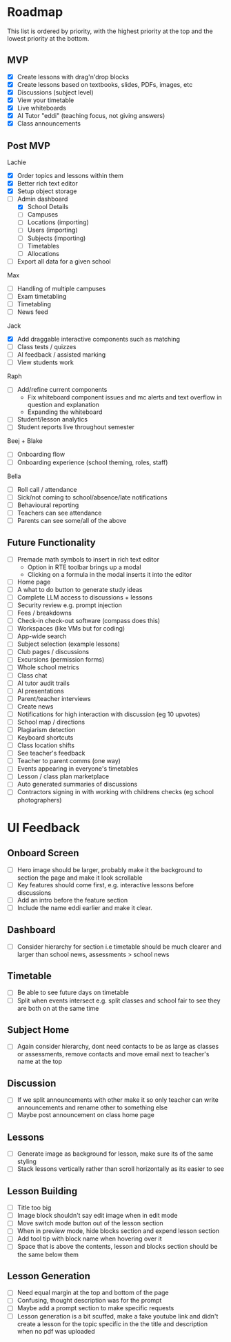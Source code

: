 # Roadmap

This list is ordered by priority, with the highest priority at the top and the lowest priority at the bottom.

## MVP

- [x] Create lessons with drag'n'drop blocks
- [x] Create lessons based on textbooks, slides, PDFs, images, etc
- [x] Discussions (subject level)
- [x] View your timetable
- [x] Live whiteboards
- [x] AI Tutor "eddi" (teaching focus, not giving answers)
- [x] Class announcements

## Post MVP

Lachie

- [x] Order topics and lessons within them
- [x] Better rich text editor
- [x] Setup object storage
- [ ] Admin dashboard
  - [x] School Details
  - [ ] Campuses
  - [ ] Locations (importing)
  - [ ] Users (importing)
  - [ ] Subjects (importing)
  - [ ] Timetables
  - [ ] Allocations
- [ ] Export all data for a given school

Max

- [ ] Handling of multiple campuses
- [ ] Exam timetabling
- [ ] Timetabling
- [ ] News feed

Jack

- [x] Add draggable interactive components such as matching
- [ ] Class tests / quizzes
- [ ] AI feedback / assisted marking
- [ ] View students work

Raph

- [ ] Add/refine current components
  - Fix whiteboard component issues and mc alerts and text overflow in question and explanation
  - Expanding the whiteboard
- [ ] Student/lesson analytics
- [ ] Student reports live throughout semester

Beej + Blake

- [ ] Onboarding flow
- [ ] Onboarding experience (school theming, roles, staff)

Bella

- [ ] Roll call / attendance
- [ ] Sick/not coming to school/absence/late notifications
- [ ] Behavioural reporting
- [ ] Teachers can see attendance
- [ ] Parents can see some/all of the above

## Future Functionality

- [ ] Premade math symbols to insert in rich text editor
  - Option in RTE toolbar brings up a modal
  - Clicking on a formula in the modal inserts it into the editor
- [ ] Home page
- [ ] A what to do button to generate study ideas
- [ ] Complete LLM access to discussions + lessons
- [ ] Security review e.g. prompt injection
- [ ] Fees / breakdowns
- [ ] Check-in check-out software (compass does this)
- [ ] Workspaces (like VMs but for coding)
- [ ] App-wide search
- [ ] Subject selection (example lessons)
- [ ] Club pages / discussions
- [ ] Excursions (permission forms)
- [ ] Whole school metrics
- [ ] Class chat
- [ ] AI tutor audit trails
- [ ] AI presentations
- [ ] Parent/teacher interviews
- [ ] Create news
- [ ] Notifications for high interaction with discussion (eg 10 upvotes)
- [ ] School map / directions
- [ ] Plagiarism detection
- [ ] Keyboard shortcuts
- [ ] Class location shifts
- [ ] See teacher's feedback
- [ ] Teacher to parent comms (one way)
- [ ] Events appearing in everyone's timetables
- [ ] Lesson / class plan marketplace
- [ ] Auto generated summaries of discussions
- [ ] Contractors signing in with working with childrens checks (eg school photographers)

# UI Feedback

## Onboard Screen

- [ ] Hero image should be larger, probably make it the background to section the page and make it look scrollable
- [ ] Key features should come first, e.g. interactive lessons before discussions
- [ ] Add an intro before the feature section
- [ ] Include the name eddi earlier and make it clear.

## Dashboard

- [ ] Consider hierarchy for section i.e timetable should be much clearer and larger than school news, assessments > school news

## Timetable

- [ ] Be able to see future days on timetable
- [ ] Split when events intersect e.g. split classes and school fair to see they are both on at the same time

## Subject Home

- [ ] Again consider hierarchy, dont need contacts to be as large as classes or assessments, remove contacts and move email next to teacher's name at the top

## Discussion

- [ ] If we split announcements with other make it so only teacher can write announcements and rename other to something else
- [ ] Maybe post announcement on class home page

## Lessons

- [ ] Generate image as background for lesson, make sure its of the same styling
- [ ] Stack lessons vertically rather than scroll horizontally as its easier to see

## Lesson Building

- [ ] Title too big
- [ ] Image block shouldn't say edit image when in edit mode
- [ ] Move switch mode button out of the lesson section
- [ ] When in preview mode, hide blocks section and expend lesson section
- [ ] Add tool tip with block name when hovering over it
- [ ] Space that is above the contents, lesson and blocks section should be the same below them

## Lesson Generation

- [ ] Need equal margin at the top and bottom of the page
- [ ] Confusing, thought description was for the prompt
- [ ] Maybe add a prompt section to make specific requests
- [ ] Lesson generation is a bit scuffed, make a fake youtube link and didn't create a lesson for the topic specific in the the title and description when no pdf was uploaded
